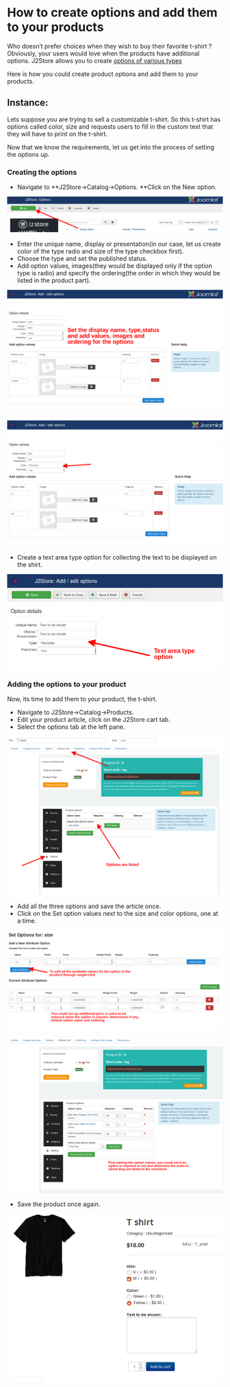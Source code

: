 # How to create options and add them to your products

Who doesn’t prefer choices when they wish to buy their favorite t-shirt ? Obviously, your users would love when the products have additional options. J2Store allows you to create [options of various types](http://docs.j2store.org/catalog/options)

Here is how you could create product options and add them to your products.

## Instance: <a id="instance"></a>

Lets suppose you are trying to sell a customizable t-shirt. So this t-shirt has options called color, size and requests users to fill in the custom text that they will have to print on the t-shirt.

Now that we know the requirements, let us get into the process of setting the options up.

### Creating the options <a id="creating-the-options"></a>

* Navigate to \*\*J2Store-&gt;Catalog-&gt;Options. \*\*Click on the New option.

![Adding new options](https://raw.githubusercontent.com/j2store/doc-images/master/catalog/creating-options-and-adding-them-to-products/options-add-new.png)

* Enter the unique name, display or presentation\(in our case, let us create color of the type radio and size of the type checkbox first\).
* Choose the type and set the published status.
* Add option values, images\(they would be displayed only if the option type is radio\) and specify the ordering\(the order in which they would be listed in the product part\).

 

![Adding new values](https://raw.githubusercontent.com/j2store/doc-images/master/catalog/creating-options-and-adding-them-to-products/options-add-option-values.png)

![Choosing option types](https://raw.githubusercontent.com/j2store/doc-images/master/catalog/creating-options-and-adding-them-to-products/options-choose-option-type.png)

* Create a text area type option for collecting the text to be displayed on the shirt. 

![Adding text type options](https://raw.githubusercontent.com/j2store/doc-images/master/catalog/creating-options-and-adding-them-to-products/options-text-type.png)

### Adding the options to your product <a id="adding-the-options-to-your-product"></a>

Now, its time to add them to your product, the t-shirt.

* Navigate to J2Store-&gt;Catalog-&gt;Products.
*  Edit your product article, click on the J2Store cart tab.
* Select the options tab at the left pane.

![Adding options to products](https://raw.githubusercontent.com/j2store/doc-images/master/catalog/creating-options-and-adding-them-to-products/options-add-opt-to-products.png)

*  Add all the three options and save the article once.
* Click on the Set option values next to the size and color options, one at a time.

 

![Adding option values to products](https://raw.githubusercontent.com/j2store/doc-images/master/catalog/creating-options-and-adding-them-to-products/options-add-option-val-inpro.png)

![Option ordering](https://raw.githubusercontent.com/j2store/doc-images/master/catalog/creating-options-and-adding-them-to-products/option-ordering.png)

* Save the product once again. 



![Options frontend](https://raw.githubusercontent.com/j2store/doc-images/master/catalog/creating-options-and-adding-them-to-products/option-frontend.png)

